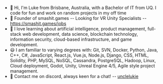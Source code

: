 - 👋 Hi, I'm Luke from Brisbane, Australia, with a Bachelor of IT from UQ. I code for fun and work on random projects in my off time
- 🔨 Founder of smashit.games -- Looking for VR Unity Specialists -- https://smashit.games/jobs
- 🌱 I love learning about artificial intelligence, product management, full-stack web development, data science, blockchain technology, information security, cloud-based infrastructure, and game development.
- 😃 I am familiar to varying degrees with: Git, SVN, Docker, Python, Java, C++, C#, JavaScript, React.js, Vue.js, Node.js, Django, CSS, HTML, Solidity, PHP, MySQL, NoSQL, Cassandra, PostgreSQL, Hadoop, Linux, Cloud deployment, Godot, Unity, Unreal Engine 4/5, Agile style project management.
- 📇 Contact me on discord, always keen for a chat! -- [unclelukie](https://discord.com/users/99079218897371136)
